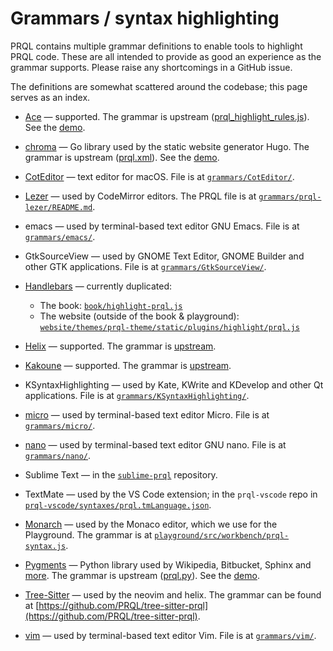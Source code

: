# Grammars / syntax highlighting

PRQL contains multiple grammar definitions to enable tools to highlight PRQL
code. These are all intended to provide as good an experience as the grammar
supports. Please raise any shortcomings in a GitHub issue.

The definitions are somewhat scattered around the codebase; this page serves as
an index.

- [Ace](https://ace.c9.io/) — supported. The grammar is upstream
  ([prql_highlight_rules.js](https://github.com/ajaxorg/ace/blob/master/src/mode/prql_highlight_rules.js)).
  See the [demo](https://prql-lang.org/demos/ace-demo).

- [chroma](https://github.com/alecthomas/chroma) — Go library used by the static
  website generator Hugo. The grammar is upstream
  ([prql.xml](https://github.com/alecthomas/chroma/blob/master/lexers/embedded/prql.xml)).
  See the [demo](https://swapoff.org/chroma/playground/).

- [CotEditor](https://coteditor.com/) — text editor for macOS. File is at
  [`grammars/CotEditor/`](https://github.com/PRQL/prql/tree/main/grammars/CotEditor/).

- [Lezer](https://lezer.codemirror.net/) — used by CodeMirror editors. The PRQL
  file is at
  [`grammars/prql-lezer/README.md`](https://github.com/PRQL/prql/tree/main/grammars/prql-lezer/README.md).

- emacs — used by terminal-based text editor GNU Emacs. File is at
  [`grammars/emacs/`](https://github.com/PRQL/prql/tree/main/grammars/emacs/).

- GtkSourceView — used by GNOME Text Editor, GNOME Builder and other GTK
  applications. File is at
  [`grammars/GtkSourceView/`](https://github.com/PRQL/prql/tree/main/grammars/GtkSourceView/).

- [Handlebars](https://handlebarsjs.com/) — currently duplicated:

  - The book:
    [`book/highlight-prql.js`](https://github.com/PRQL/prql/blob/main/web/book/highlight-prql.js)
  - The website (outside of the book & playground):
    [`website/themes/prql-theme/static/plugins/highlight/prql.js`](https://github.com/PRQL/prql/blob/main/web/book/highlight-prql.js)

- [Helix](https://helix-editor.com/) — supported. The grammar is
  [upstream](https://github.com/helix-editor/helix/tree/master/runtime/queries/prql).

- [Kakoune](https://kakoune.org/) — supported. The grammar is
  [upstream](https://github.com/mawww/kakoune/blob/master/rc/filetype/prql.kak).

- KSyntaxHighlighting — used by Kate, KWrite and KDevelop and other Qt
  applications. File is at
  [`grammars/KSyntaxHighlighting/`](https://github.com/PRQL/prql/tree/main/grammars/KSyntaxHighlighting/).

- [micro](https://micro-editor.github.io/) — used by terminal-based text editor
  Micro. File is at
  [`grammars/micro/`](https://github.com/PRQL/prql/tree/main/grammars/micro/).

- [nano](https://nano-editor.org/) — used by terminal-based text editor GNU
  nano. File is at
  [`grammars/nano/`](https://github.com/PRQL/prql/tree/main/grammars/nano/).

- Sublime Text — in the [`sublime-prql`](https://github.com/PRQL/sublime-prql/)
  repository.

- TextMate — used by the VS Code extension; in the `prql-vscode` repo in
  [`prql-vscode/syntaxes/prql.tmLanguage.json`](https://github.com/PRQL/prql-vscode/blob/main/syntaxes/prql.tmLanguage.json).

- [Monarch](https://microsoft.github.io/monaco-editor/monarch.html) — used by
  the Monaco editor, which we use for the Playground. The grammar is at
  [`playground/src/workbench/prql-syntax.js`](https://github.com/PRQL/prql/blob/main/web/playground/src/workbench/prql-syntax.js).

- [Pygments](https://pygments.org/) — Python library used by Wikipedia,
  Bitbucket, Sphinx and [more](https://pygments.org/faq/#who-uses-pygments). The
  grammar is upstream
  ([prql.py](https://github.com/pygments/pygments/blob/master/pygments/lexers/prql.py)).
  See the [demo](https://pygments.org/demo/).

- [Tree-Sitter](https://tree-sitter.github.io/tree-sitter) — used by the neovim
  and helix. The grammar can be found at
  [https://github.com/PRQL/tree-sitter-prql](https://github.com/PRQL/tree-sitter-prql).

- [vim](https://www.vim.org/) — used by terminal-based text editor Vim. File is
  at [`grammars/vim/`](https://github.com/PRQL/prql/tree/main/grammars/vim/).
